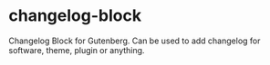 # changelog-block
Changelog Block for Gutenberg. Can be used to add changelog for software, theme, plugin or anything.
